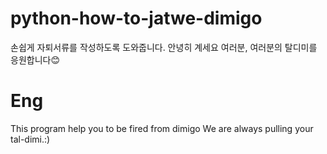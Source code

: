 # python-how-to-jatwe-dimigo
손쉽게 자퇴서류를 작성하도록 도와줍니다.
안녕히 계세요 여러분, 여러분의 탈디미를 응원합니다😊

# Eng
This program help you to be fired from dimigo
We are always pulling your tal-dimi.:)
